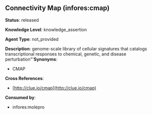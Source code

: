 [//]: # (DO NOT MANUALLY EDIT THIS FILE. IT IS GENERATED FROM A TEMPLATE.)

## Connectivity Map (infores:cmap)

**Status**: released
  
**Knowledge Level**: knowledge_assertion
  
**Agent Type**: not_provided

**Description**: genome-scale library of cellular signatures that catalogs transcriptional responses to chemical, genetic, and disease perturbation"'**Synonyms**:

- CMAP

**Cross References**:

- [http://clue.io/cmap](http://clue.io/cmap)


**Consumed by**:

- infores:molepro